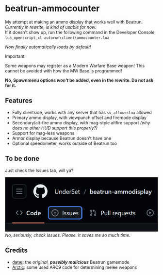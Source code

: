 # beatrun-ammocounter
My attempt at making an ammo display that works well with Beatrun. *Currently in rewrite, is kind of usable for now.*<br>If it doesn't show up, run the following command in the Developer Console: `lua_openscript_cl autorun\client\ammocounter.lua`

*Now finally automatically loads by default!*

> [!IMPORTANT]
> Some weapons may register as a Modern Warfare Base weapon! This cannot be avoided with how the MW Base is programmed!

**No, Spawnmenu options *won't* be added, even in the rewrite. Do not ask for it.**

## Features
- Fully clientside, works with any server that has `sv_allowcslua` allowed
- Primary ammo display, with viewpunch offset and firemode display
- Secondary/alt-fire ammo display, with mag-style altfire support *(why does no other HUD support this properly?)*
- Support for mag-less weapons
- Armor display because Beatrun doesn't have one
- Optional speedometer, works outside of Beatrun too

## To be done
Just check the Issues tab, will ya?

![image of the Issues tab](images/checkissues.png)
<br>*No, seriously, check Issues. Please. It saves me so much time.*

## Credits
- [datæ](https://steamcommunity.com/id/75651121243836): the *original, **possibly malicious*** Beatrun gamemode
- [Arctic](https://github.com/haodongmo): some used ARC9 code for determining melee weapons
